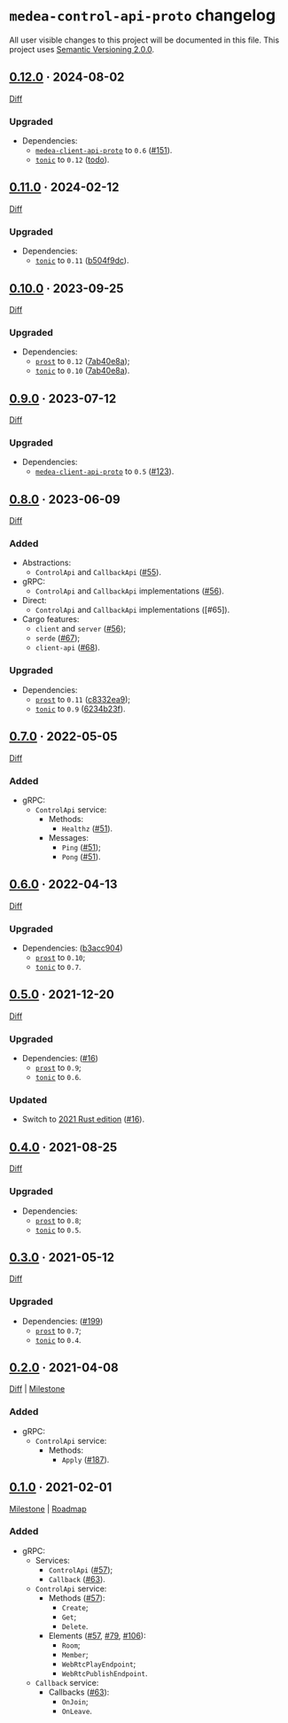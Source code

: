 `medea-control-api-proto` changelog
===================================

All user visible changes to this project will be documented in this file. This project uses [Semantic Versioning 2.0.0].




## [0.12.0] · 2024-08-02
[0.12.0]: /../../tree/medea-control-api-proto-0.12.0/proto/control-api

[Diff](/../../compare/medea-control-api-proto-0.11.0...medea-control-api-proto-0.12.0)

### Upgraded

- Dependencies:
    - [`medea-client-api-proto`] to `0.6` ([#151]).
    - [`tonic`] to `0.12` ([todo]).

[#151]: /../../pull/151
[todo]: /../../commit/todo-full




## [0.11.0] · 2024-02-12
[0.11.0]: /../../tree/medea-control-api-proto-0.11.0/proto/control-api

[Diff](/../../compare/medea-control-api-proto-0.10.0...medea-control-api-proto-0.11.0)

### Upgraded

- Dependencies:
    - [`tonic`] to `0.11` ([b504f9dc]).

[b504f9dc]: /../../commit/b504f9dc97451135e2138afabf67935e3bc53475




## [0.10.0] · 2023-09-25
[0.10.0]: /../../tree/medea-control-api-proto-0.10.0/proto/control-api

[Diff](/../../compare/medea-control-api-proto-0.9.0...medea-control-api-proto-0.10.0)

### Upgraded

- Dependencies:
    - [`prost`] to `0.12` ([7ab40e8a]);
    - [`tonic`] to `0.10` ([7ab40e8a]).

[7ab40e8a]: /../../commit/7ab40e8a48b4add3ddee31935f11dbcd09cecece




## [0.9.0] · 2023-07-12
[0.9.0]: /../../tree/medea-control-api-proto-0.9.0/proto/control-api

[Diff](/../../compare/medea-control-api-proto-0.8.0...medea-control-api-proto-0.9.0)

### Upgraded

- Dependencies:
    - [`medea-client-api-proto`] to `0.5` ([#123]).

[#123]: /../../pull/123




## [0.8.0] · 2023-06-09
[0.8.0]: /../../tree/medea-control-api-proto-0.8.0/proto/control-api

[Diff](/../../compare/medea-control-api-proto-0.7.0...medea-control-api-proto-0.8.0)

### Added

- Abstractions:
    - `ControlApi` and `CallbackApi` ([#55]).
- gRPC:
    - `ControlApi` and `CallbackApi` implementations ([#56]).
- Direct:
    - `ControlApi` and `CallbackApi` implementations ([#65]).
- Cargo features:
    - `client` and `server` ([#56]);
    - `serde` ([#67]);
    - `client-api` ([#68]).

### Upgraded

- Dependencies:
    - [`prost`] to `0.11` ([c8332ea9]);
    - [`tonic`] to `0.9` ([6234b23f]).

[#55]: /../../pull/55
[#56]: /../../pull/56
[#67]: /../../pull/67
[#68]: /../../pull/68
[6234b23f]: /../../commit/6234b23f66e81c0ce411dfb8cdf983eda51cd2ad
[c8332ea9]: /../../commit/c8332ea9b6310958549e750a5553294f894c2d7b




## [0.7.0] · 2022-05-05
[0.7.0]: /../../tree/medea-control-api-proto-0.7.0/proto/control-api

[Diff](/../../compare/medea-control-api-proto-0.6.0...medea-control-api-proto-0.7.0)

### Added

- gRPC:
    - `ControlApi` service:
        - Methods:
            - `Healthz` ([#51]).
        - Messages:
            - `Ping` ([#51]);
            - `Pong` ([#51]).

[#51]: /../../pull/51




## [0.6.0] · 2022-04-13
[0.6.0]: /../../tree/medea-control-api-proto-0.6.0/proto/control-api

[Diff](/../../compare/medea-control-api-proto-0.5.0...medea-control-api-proto-0.6.0)

### Upgraded

- Dependencies: ([b3acc904])
    - [`prost`] to `0.10`;
    - [`tonic`] to `0.7`.

[b3acc904]: /../../commit/b3acc904165329946d0efbf2f1e7bf9dff1271df




## [0.5.0] · 2021-12-20
[0.5.0]: /../../tree/medea-control-api-proto-0.5.0/proto/control-api

[Diff](/../../compare/medea-control-api-proto-0.4.0...medea-control-api-proto-0.5.0)

### Upgraded

- Dependencies: ([#16])
    - [`prost`] to `0.9`;
    - [`tonic`] to `0.6`.

### Updated

- Switch to [2021 Rust edition][012-1] ([#16]).

[#16]: /../../pull/16
[012-1]: https://doc.rust-lang.org/edition-guide/rust-2021/index.html




## [0.4.0] · 2021-08-25
[0.4.0]: /../../tree/medea-control-api-proto-0.4.0/proto/control-api

[Diff](/../../compare/a2ce6b92...medea-control-api-proto-0.4.0)

### Upgraded

- Dependencies:
    - [`prost`] to `0.8`;
    - [`tonic`] to `0.5`.




## [0.3.0] · 2021-05-12
[0.3.0]: https://github.com/instrumentisto/medea/tree/medea-control-api-proto-0.3.0/proto/control-api

[Diff](https://github.com/instrumentisto/medea/compare/medea-control-api-proto-0.2.0...medea-control-api-proto-0.3.0)

### Upgraded

- Dependencies: ([#199])
    - [`prost`] to `0.7`;
    - [`tonic`] to `0.4`.

[#199]: https://github.com/instrumentisto/medea/pull/199




## [0.2.0] · 2021-04-08
[0.2.0]: https://github.com/instrumentisto/medea/tree/medea-control-api-proto-0.2.0/proto/control-api

[Diff](https://github.com/instrumentisto/medea/compare/medea-control-api-proto-0.1.0...medea-control-api-proto-0.2.0) | [Milestone](https://github.com/instrumentisto/medea/milestone/2)

### Added

- gRPC:
    - `ControlApi` service:
        - Methods:
            - `Apply` ([#187]).

[#187]: https://github.com/instrumentisto/medea/pull/187




## [0.1.0] · 2021-02-01
[0.1.0]: https://github.com/instrumentisto/medea/tree/medea-control-api-proto-0.1.0/proto/control-api

[Milestone](https://github.com/instrumentisto/medea/milestone/2) | [Roadmap](https://github.com/instrumentisto/medea/issues/27)

### Added

- gRPC:
    - Services:
        - `ControlApi` ([#57]);
        - `Callback` ([#63]).
    - `ControlApi` service:
        - Methods ([#57]):
            - `Create`;
            - `Get`;
            - `Delete`.
        - Elements ([#57], [#79], [#106]):
            - `Room`;
            - `Member`;
            - `WebRtcPlayEndpoint`;
            - `WebRtcPublishEndpoint`.
    - `Callback` service:
        - Callbacks ([#63]):
            - `OnJoin`;
            - `OnLeave`.

[#57]: https://github.com/instrumentisto/medea/pull/57
[#63]: https://github.com/instrumentisto/medea/pull/63
[#79]: https://github.com/instrumentisto/medea/pull/79
[#106]: https://github.com/instrumentisto/medea/pull/106




[`medea-client-api-proto`]: https://docs.rs/medea-client-api-proto
[`prost`]: https://docs.rs/prost
[`tonic`]: https://docs.rs/tonic

[Semantic Versioning 2.0.0]: https://semver.org
